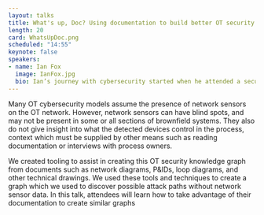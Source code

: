 ```yaml
---
layout: talks
title: What's up, Doc? Using documentation to build better OT security knowledge graphs
length: 20
card: WhatsUpDoc.png
scheduled: "14:55"
keynote: false
speakers:
- name: Ian Fox
  image: IanFox.jpg
  bio: Ian’s journey with cybersecurity started when he attended a security workshop and CTF while studying computer science at the University of Waterloo. After spending some time working in cloud security, he joined Norway-based OT security start up, Omny, as a Security Researcher where he enjoys automating as many things as he can. On the weekends he enjoys reading, skiing, and playing music.
---
```

Many OT cybersecurity models assume the presence of network sensors on the OT network. However, network sensors can have blind spots, and may not be present in some or all sections of brownfield systems. They also do not give insight into what the detected devices control in the process, context which must be supplied by other means such as reading documentation or interviews with process owners. 

We created tooling to assist in creating this OT security knowledge graph from documents such as network diagrams, P&IDs, loop diagrams, and other technical drawings. We used these tools and techniques to create a graph which we used to discover possible attack paths without network sensor data. In this talk, attendees will learn how to take advantage of their documentation to create similar graphs